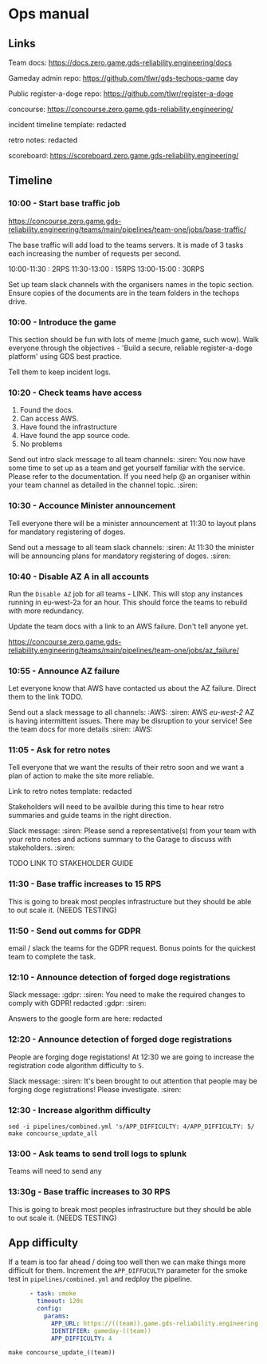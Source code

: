 # Ops manual
## Links

Team docs: https://docs.zero.game.gds-reliability.engineering/docs

Gameday admin repo: https://github.com/tlwr/gds-techops-game day

Public register-a-doge repo: https://github.com/tlwr/register-a-doge

concourse: https://concourse.zero.game.gds-reliability.engineering/

incident timeline template: redacted

retro notes: redacted

scoreboard: https://scoreboard.zero.game.gds-reliability.engineering/

## Timeline
### 10:00 - Start base traffic job

https://concourse.zero.game.gds-reliability.engineering/teams/main/pipelines/team-one/jobs/base-traffic/

The base traffic will add load to the teams servers. It is made of 3
tasks each increasing the number of requests per second.

10:00-11:30 : 2RPS
11:30-13:00 : 15RPS
13:00-15:00 : 30RPS

Set up team slack channels with the organisers names in the topic section.
Ensure copies of the documents are in the team folders in the techops drive.

### 10:00 - Introduce the game

This section should be fun with lots of meme (much game, such
wow). Walk everyone through the objectives - 'Build a secure, reliable
register-a-doge platform' using GDS best practice.

Tell them to keep incident logs.

### 10:20 - Check teams have access
1. Found the docs.
2. Can access AWS.
3. Have found the infrastructure
4. Have found the app source code.
5. No problems

Send out intro slack message to all team channels:
:siren: You now have some time to set up as a team and get yourself familiar with the service. Please refer to the documentation. If you need help @ an organiser within your team channel as detailed in the channel topic. :siren:

### 10:30 - Accounce Minister announcement
Tell everyone there will be a minister announcement at 11:30 to layout
plans for mandatory registering of doges.

Send out a message to all team slack channels:
:siren: At 11:30 the minister will be announcing plans for mandatory registering of doges. :siren:

### 10:40 - Disable AZ A in all accounts
Run the `Disable AZ` job for all teams - LINK. This will stop any
instances running in eu-west-2a for an hour. This should force the
teams to rebuild with more redundancy.

Update the team docs with a link to an AWS failure. Don't tell anyone yet.

https://concourse.zero.game.gds-reliability.engineering/teams/main/pipelines/team-one/jobs/az_failure/

### 10:55 - Announce AZ failure
Let everyone know that AWS have contacted us about the AZ
failure. Direct them to the link TODO.

Send out a slack message to all channels:
:AWS: :siren: AWS *eu-west-2* AZ is having intermittent issues. There may be disruption to your service! See the team docs for more details :siren: :AWS: 

### 11:05 - Ask for retro notes
Tell everyone that we want the results of their retro soon and we want
a plan of action to make the site more reliable.

Link to retro notes template:
redacted

Stakeholders will need to be availble during this time to hear retro
summaries and guide teams in the right direction.

Slack message:
:siren: Please send a representative(s) from your team with your retro notes and actions summary to the Garage to discuss with stakeholders. :siren:

TODO LINK TO STAKEHOLDER GUIDE

### 11:30 - Base traffic increases to 15 RPS
This is going to break most peoples infrastructure but they should be
able to out scale it. (NEEDS TESTING)

### 11:50 - Send out comms for GDPR
email / slack the teams for the GDPR request. Bonus points for the
quickest team to complete the task.

### 12:10 - Announce detection of forged doge registrations
Slack message:
:gdpr: :siren: You need to make the required changes to comply with GDPR! redacted :gdpr: :siren:

Answers to the google form are here: redacted

### 12:20 - Announce detection of forged doge registrations
People are forging doge registations! At 12:30 we are going to
increase the registration code algorithm difficulty to `5`.

Slack message:
:siren: It's been brought to out attention that people may be forging doge registrations! Please investigate. :siren:

### 12:30 - Increase algorithm difficulty

``` shell
sed -i pipelines/combined.yml 's/APP_DIFFICULTY: 4/APP_DIFFICULTY: 5/
make concourse_update_all
```

### 13:00 - Ask teams to send troll logs to splunk
Teams will need to send any
### 13:30g - Base traffic increases to 30 RPS
This is going to break most peoples infrastructure but they should be
able to out scale it. (NEEDS TESTING)



## App difficulty
If a team is too far ahead / doing too well then we can make things
more difficult for them.  Increment the `APP_DIFFUCULTY` parameter for
the smoke test in `pipelines/combined.yml` and redploy the pipeline.

``` yaml
      - task: smoke
        timeout: 120s
        config:
          params:
            APP_URL: https://((team)).game.gds-reliability.engineering
            IDENTIFIER: gameday-((team))
            APP_DIFFICULTY: 4
```

``` shell
make concourse_update_((team))
```
